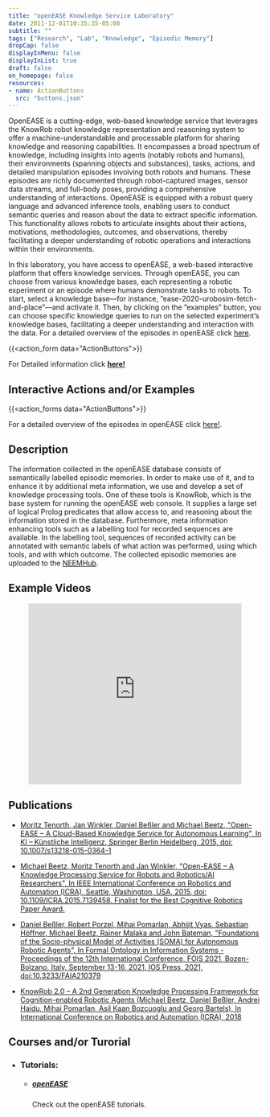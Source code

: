 ```yaml
---
title: "openEASE Knowledge Service Laboratory"
date: 2011-12-01T10:35:35-05:00
subtitle: ""
tags: ["Research", "Lab", "Knowledge", "Episodic Memory"]
dropCap: false
displayInMenu: false
displayInList: true
draft: false
on_homepage: false
resources:
- name: ActionButtons
  src: "buttons.json"
---
```


OpenEASE is a cutting-edge, web-based knowledge service that leverages the
KnowRob robot knowledge representation and reasoning system to offer a
machine-understandable and processable platform for sharing knowledge and
reasoning capabilities. It encompasses a broad spectrum of knowledge, including
insights into agents (notably robots and humans), their environments (spanning
objects and substances), tasks, actions, and detailed manipulation episodes involving
both robots and humans. These episodes are richly documented through
robot-captured images, sensor data streams, and full-body poses, providing a
comprehensive understanding of interactions. OpenEASE is equipped with a robust
query language and advanced inference tools, enabling users to conduct semantic
queries and reason about the data to extract specific information. This functionality
allows robots to articulate insights about their actions, motivations, methodologies,
outcomes, and observations, thereby facilitating a deeper understanding of robotic
operations and interactions within their environments.

In this laboratory, you have access to openEASE, a web-based interactive platform
that offers knowledge services. Through openEASE, you can choose from various
knowledge bases, each representing a robotic experiment or an episode where humans
demonstrate tasks to robots. To start, select a knowledge base—for instance,
”ease-2020-urobosim-fetch-and-place”—and activate it. Then, by clicking on the
”examples” button, you can choose specific knowledge queries to run on the selected
experiment’s knowledge bases, facilitating a deeper understanding and interaction
with the data. For a detailed overview of the episodes in openEASE click [here](https://data.open-ease.org/).

{{<action_form data="ActionButtons">}}

<div class="hidde-after-preview">
  For Detailed information click
  <a class="btn btn-success" target="_blank" href="aicor-for-newcomers"><b>here!</b></a>
</div>

<!--more-->


Interactive Actions and/or Examples
---

{{<action_forms data="ActionButtons">}}

For a detailed overview of the episodes in openEASE click [here!](https://data.open-ease.org/).

Description
---

The information collected in the openEASE database consists of
semantically labelled episodic memories. In order to make use of it, and to
enhance it by additional meta information, we use and develop a set of
knowledge processing tools. One of these tools is KnowRob, which is the
base system for running the openEASE web console. It supplies a large
set of logical Prolog predicates that allow access to, and reasoning
about the information stored in the database. Furthermore, meta
information enhancing tools such as a labelling tool for recorded
sequences are available. In the labelling tool, sequences of recorded
activity can be annotated with semantic labels of what action was
performed, using which tools, and with which outcome. The collected episodic 
memories are uploaded to the [NEEMHub](/ViB-public/page/softwaretools/neemhub/). 

Example Videos
---

<figure class="video_container">
  <iframe width="100%" height="360" src="https://www.youtube.com/embed/jFjQtnqAeVU?si=ZlO3vSAfZpegwzss" title="YouTube video player" frameborder="0" allow="accelerometer; autoplay; clipboard-write; encrypted-media; gyroscope; picture-in-picture; web-share" allowfullscreen="true"></iframe>
</figure>

Publications
---

- [Moritz Tenorth, Jan Winkler, Daniel Beßler and Michael Beetz, "Open-EASE – A Cloud-Based Knowledge Service for Autonomous Learning", In KI – Künstliche Intelligenz, Springer Berlin Heidelberg, 2015, doi: 10.1007/s13218-015-0364-1](https://link.springer.com/article/10.1007/s13218-015-0364-1)

- [Michael Beetz, Moritz Tenorth and Jan Winkler, "Open-EASE – A Knowledge Processing Service for Robots and Robotics/AI Researchers", In IEEE International Conference on Robotics and Automation (ICRA), Seattle, Washington, USA, 2015, doi: 10.1109/ICRA.2015.7139458. Finalist for the Best Cognitive Robotics Paper Award.](https://ieeexplore.ieee.org/document/7139458)

- [Daniel Beßler, Robert Porzel, Mihai Pomarlan, Abhijit Vyas, Sebastian Höffner, Michael Beetz, Rainer Malaka and John Bateman, "Foundations of the Socio-physical Model of Activities (SOMA) for Autonomous Robotic Agents", In Formal Ontology in Information Systems - Proceedings of the 12th International Conference, FOIS 2021, Bozen-Bolzano, Italy, September 13-16, 2021, IOS Press, 2021, doi:10.3233/FAIA210379](https://ai.uni-bremen.de/papers/bessler21soma.pdf)

- [KnowRob 2.0 – A 2nd Generation Knowledge Processing Framework for Cognition-enabled Robotic Agents (Michael Beetz, Daniel Beßler, Andrei Haidu, Mihai Pomarlan, Asil Kaan Bozcuoglu and Georg Bartels), In International Conference on Robotics and Automation (ICRA), 2018](https://ai.uni-bremen.de/papers/beetz18knowrob.pdf)


Courses and/or Turorial
---

- ### Tutorials:

  + ##### [openEASE](https://data.open-ease.org/tutorials/)
    Check out the openEASE tutorials.

